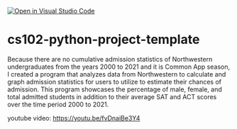 [![Open in Visual Studio Code](https://classroom.github.com/assets/open-in-vscode-c66648af7eb3fe8bc4f294546bfd86ef473780cde1dea487d3c4ff354943c9ae.svg)](https://classroom.github.com/online_ide?assignment_repo_id=9513641&assignment_repo_type=AssignmentRepo)
# cs102-python-project-template


Because there are no cumulative admission statistics of Northwestern undergraduates from the years 2000 to 2021 and it is Common App season, I created a program that analyzes data from Northwestern to calculate and graph admission statistics for users to utilize to estimate their chances of admission. This program showcases the percentage of male, female, and total admitted students in addition to their average SAT and ACT scores over the time period 2000 to 2021. 

youtube video: https://youtu.be/fvDnaiBe3Y4



